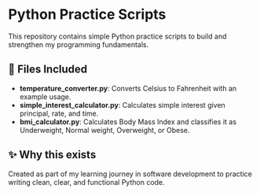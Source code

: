 # Python Practice Scripts

This repository contains simple Python practice scripts to build and strengthen my programming fundamentals.

## 🚀 Files Included

- **temperature_converter.py**: Converts Celsius to Fahrenheit with an example usage.
- **simple_interest_calculator.py**: Calculates simple interest given principal, rate, and time.
- **bmi_calculator.py**: Calculates Body Mass Index and classifies it as Underweight, Normal weight, Overweight, or Obese.

## ✨ Why this exists

Created as part of my learning journey in software development to practice writing clean, clear, and functional Python code.
